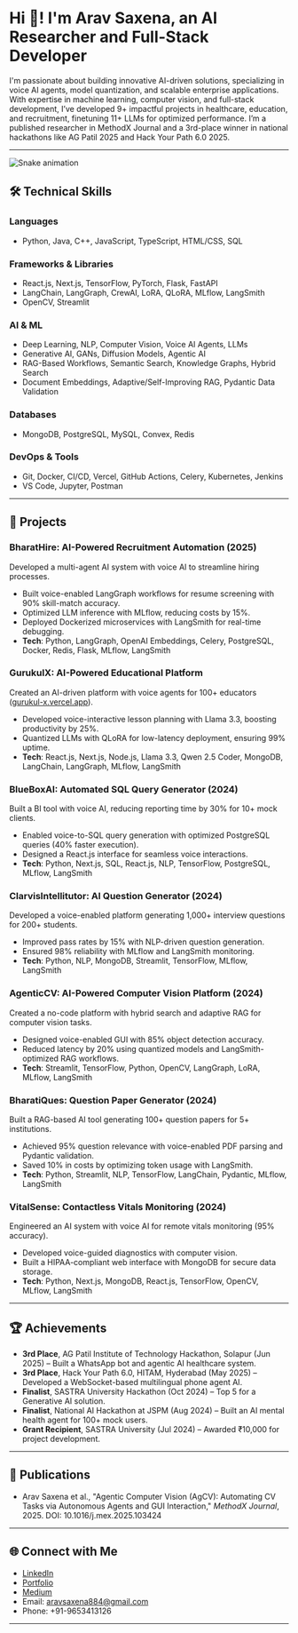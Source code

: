 # Hi 👋! I'm Arav Saxena, an AI Researcher and Full-Stack Developer

I'm passionate about building innovative AI-driven solutions, specializing in voice AI agents, model quantization, and scalable enterprise applications. With expertise in machine learning, computer vision, and full-stack development, I’ve developed 9+ impactful projects in healthcare, education, and recruitment, finetuning 11+ LLMs for optimized performance. I’m a published researcher in MethodX Journal and a 3rd-place winner in national hackathons like AG Patil 2025 and Hack Your Path 6.0 2025.

---
![Snake animation](https://raw.githubusercontent.com/arav7781/arav7781output/snake.svg)

## 🛠️ Technical Skills

### Languages
- Python, Java, C++, JavaScript, TypeScript, HTML/CSS, SQL

### Frameworks & Libraries
- React.js, Next.js, TensorFlow, PyTorch, Flask, FastAPI
- LangChain, LangGraph, CrewAI, LoRA, QLoRA, MLflow, LangSmith
- OpenCV, Streamlit

### AI & ML
- Deep Learning, NLP, Computer Vision, Voice AI Agents, LLMs
- Generative AI, GANs, Diffusion Models, Agentic AI
- RAG-Based Workflows, Semantic Search, Knowledge Graphs, Hybrid Search
- Document Embeddings, Adaptive/Self-Improving RAG, Pydantic Data Validation

### Databases
- MongoDB, PostgreSQL, MySQL, Convex, Redis

### DevOps & Tools
- Git, Docker, CI/CD, Vercel, GitHub Actions, Celery, Kubernetes, Jenkins
- VS Code, Jupyter, Postman

---

## 🚀 Projects

### BharatHire: AI-Powered Recruitment Automation (2025)
Developed a multi-agent AI system with voice AI to streamline hiring processes.
- Built voice-enabled LangGraph workflows for resume screening with 90% skill-match accuracy.
- Optimized LLM inference with MLflow, reducing costs by 15%.
- Deployed Dockerized microservices with LangSmith for real-time debugging.
- **Tech**: Python, LangGraph, OpenAI Embeddings, Celery, PostgreSQL, Docker, Redis, Flask, MLflow, LangSmith

### GurukulX: AI-Powered Educational Platform
Created an AI-driven platform with voice agents for 100+ educators ([gurukul-x.vercel.app](https://gurukul-x.vercel.app)).
- Developed voice-interactive lesson planning with Llama 3.3, boosting productivity by 25%.
- Quantized LLMs with QLoRA for low-latency deployment, ensuring 99% uptime.
- **Tech**: React.js, Next.js, Node.js, Llama 3.3, Qwen 2.5 Coder, MongoDB, LangChain, LangGraph, MLflow, LangSmith

### BlueBoxAI: Automated SQL Query Generator (2024)
Built a BI tool with voice AI, reducing reporting time by 30% for 10+ mock clients.
- Enabled voice-to-SQL query generation with optimized PostgreSQL queries (40% faster execution).
- Designed a React.js interface for seamless voice interactions.
- **Tech**: Python, Next.js, SQL, React.js, NLP, TensorFlow, PostgreSQL, MLflow, LangSmith

### ClarvisIntellitutor: AI Question Generator (2024)
Developed a voice-enabled platform generating 1,000+ interview questions for 200+ students.
- Improved pass rates by 15% with NLP-driven question generation.
- Ensured 98% reliability with MLflow and LangSmith monitoring.
- **Tech**: Python, NLP, MongoDB, Streamlit, TensorFlow, MLflow, LangSmith

### AgenticCV: AI-Powered Computer Vision Platform (2024)
Created a no-code platform with hybrid search and adaptive RAG for computer vision tasks.
- Designed voice-enabled GUI with 85% object detection accuracy.
- Reduced latency by 20% using quantized models and LangSmith-optimized RAG workflows.
- **Tech**: Streamlit, TensorFlow, Python, OpenCV, LangGraph, LoRA, MLflow, LangSmith

### BharatiQues: Question Paper Generator (2024)
Built a RAG-based AI tool generating 100+ question papers for 5+ institutions.
- Achieved 95% question relevance with voice-enabled PDF parsing and Pydantic validation.
- Saved 10% in costs by optimizing token usage with LangSmith.
- **Tech**: Python, Streamlit, NLP, TensorFlow, LangChain, Pydantic, MLflow, LangSmith

### VitalSense: Contactless Vitals Monitoring (2024)
Engineered an AI system with voice AI for remote vitals monitoring (95% accuracy).
- Developed voice-guided diagnostics with computer vision.
- Built a HIPAA-compliant web interface with MongoDB for secure data storage.
- **Tech**: Python, Next.js, MongoDB, React.js, TensorFlow, OpenCV, MLflow, LangSmith

---

## 🏆 Achievements
- **3rd Place**, AG Patil Institute of Technology Hackathon, Solapur (Jun 2025) – Built a WhatsApp bot and agentic AI healthcare system.
- **3rd Place**, Hack Your Path 6.0, HITAM, Hyderabad (May 2025) – Developed a WebSocket-based multilingual phone agent AI.
- **Finalist**, SASTRA University Hackathon (Oct 2024) – Top 5 for a Generative AI solution.
- **Finalist**, National AI Hackathon at JSPM (Aug 2024) – Built an AI mental health agent for 100+ mock users.
- **Grant Recipient**, SASTRA University (Jul 2024) – Awarded ₹10,000 for project development.

---

## 📝 Publications
- Arav Saxena et al., "Agentic Computer Vision (AgCV): Automating CV Tasks via Autonomous Agents and GUI Interaction," *MethodX Journal*, 2025. DOI: 10.1016/j.mex.2025.103424

---

## 🌐 Connect with Me
- [LinkedIn](https://linkedin.com/in/arav-saxena-a081a428a)
- [Portfolio](https://arav-portfolio.vercel.app)
- [Medium](https://medium.com/@aravsaxena)
- Email: aravsaxena884@gmail.com
- Phone: +91-9653413126

---


